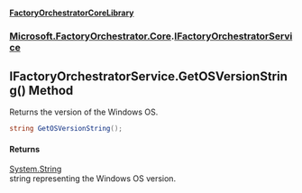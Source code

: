 #### [FactoryOrchestratorCoreLibrary](./FactoryOrchestratorCoreLibrary.md 'FactoryOrchestratorCoreLibrary')
### [Microsoft.FactoryOrchestrator.Core](./Microsoft-FactoryOrchestrator-Core.md 'Microsoft.FactoryOrchestrator.Core').[IFactoryOrchestratorService](./Microsoft-FactoryOrchestrator-Core-IFactoryOrchestratorService.md 'Microsoft.FactoryOrchestrator.Core.IFactoryOrchestratorService')
## IFactoryOrchestratorService.GetOSVersionString() Method
Returns the version of the Windows OS.  
```csharp
string GetOSVersionString();
```
#### Returns
[System.String](https://docs.microsoft.com/en-us/dotnet/api/System.String 'System.String')  
string representing the Windows OS version.  

